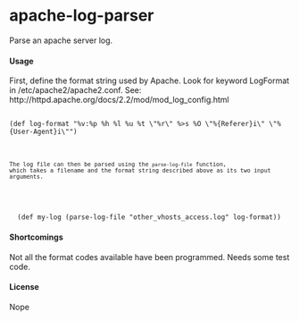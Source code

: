# apache-log-parser

Parse an apache server log.

#### Usage


<p>First, define the format string used by Apache.  Look for keyword LogFormat in /etc/apache2/apache2.conf.  See: http://httpd.apache.org/docs/2.2/mod/mod_log_config.html</p>

<pre><code>
(def log-format "%v:%p %h %l %u %t \"%r\" %>s %O \"%{Referer}i\" \"%{User-Agent}i\"")
<code></pre>

<p>The log file can then be parsed using the <code>parse-log-file</code> function,
which takes a filename and the format string described above as its two input arguments.</p>

<pre></code>
  (def my-log (parse-log-file "other_vhosts_access.log" log-format))
</code></pre>


#### Shortcomings

Not all the format codes available have been programmed.  Needs some test code.

#### License

Nope


